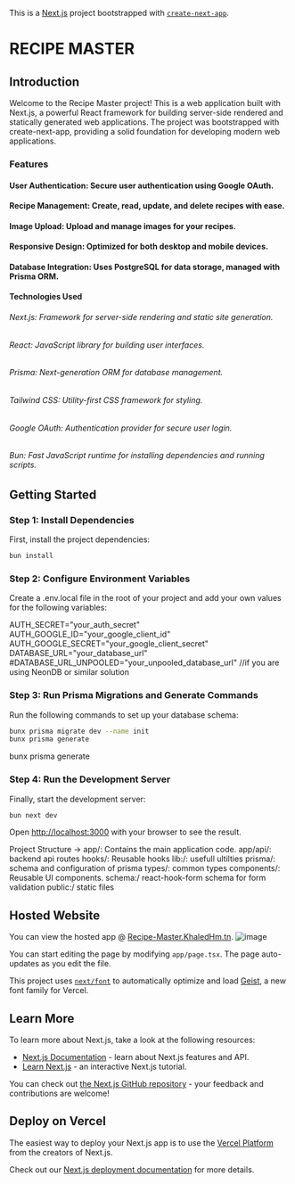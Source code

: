 This is a [Next.js](https://nextjs.org) project bootstrapped with [`create-next-app`](https://nextjs.org/docs/app/api-reference/cli/create-next-app).

# RECIPE MASTER

## Introduction
Welcome to the Recipe Master project! This is a web application built with Next.js, a powerful React framework for building server-side rendered and statically generated web applications. The project was bootstrapped with create-next-app, providing a solid foundation for developing modern web applications.

### Features
#### User Authentication: Secure user authentication using Google OAuth.
#### Recipe Management: Create, read, update, and delete recipes with ease.
#### Image Upload: Upload and manage images for your recipes.
#### Responsive Design: Optimized for both desktop and mobile devices.
#### Database Integration: Uses PostgreSQL for data storage, managed with Prisma ORM.
#### Technologies Used
###### Next.js: Framework for server-side rendering and static site generation.
###### React: JavaScript library for building user interfaces.
###### Prisma: Next-generation ORM for database management.
###### Tailwind CSS: Utility-first CSS framework for styling.
###### Google OAuth: Authentication provider for secure user login.
###### Bun: Fast JavaScript runtime for installing dependencies and running scripts.

## Getting Started

### Step 1: Install Dependencies

First, install the project dependencies:

```bash
bun install
```

### Step 2: Configure Environment Variables

Create a .env.local file in the root of your project and add your own values for the following variables:

AUTH_SECRET="your_auth_secret"
AUTH_GOOGLE_ID="your_google_client_id"
AUTH_GOOGLE_SECRET="your_google_client_secret"
DATABASE_URL="your_database_url"
#DATABASE_URL_UNPOOLED="your_unpooled_database_url" //if you are using NeonDB or similar solution

### Step 3: Run Prisma Migrations and Generate Commands

Run the following commands to set up your database schema:


```bash
bunx prisma migrate dev --name init
bunx prisma generate
```

bunx prisma generate

### Step 4: Run the Development Server

Finally, start the development server:


```bash
bun next dev
```


Open [http://localhost:3000](http://localhost:3000) with your browser to see the result.

Project Structure ->
app/: Contains the main application code.
app/api/: backend api routes
hooks/: Reusable hooks
lib:/: usefull ultilties
prisma/: schema and configuration of prisma
types/: common types
components/: Reusable UI components.
schema:/ react-hook-form schema for form validation
public:/ static files

## Hosted Website

You can view the hosted app @ [Recipe-Master.KhaledHm.tn](https://recipe-master.khaledhm.tn).
![image](https://github.com/user-attachments/assets/7317ef8c-1b5c-4333-a111-30dd238da352)

You can start editing the page by modifying `app/page.tsx`. The page auto-updates as you edit the file.

This project uses [`next/font`](https://nextjs.org/docs/app/building-your-application/optimizing/fonts) to automatically optimize and load [Geist](https://vercel.com/font), a new font family for Vercel.

## Learn More

To learn more about Next.js, take a look at the following resources:

- [Next.js Documentation](https://nextjs.org/docs) - learn about Next.js features and API.
- [Learn Next.js](https://nextjs.org/learn) - an interactive Next.js tutorial.

You can check out [the Next.js GitHub repository](https://github.com/vercel/next.js) - your feedback and contributions are welcome!

## Deploy on Vercel

The easiest way to deploy your Next.js app is to use the [Vercel Platform](https://vercel.com/new?utm_medium=default-template&filter=next.js&utm_source=create-next-app&utm_campaign=create-next-app-readme) from the creators of Next.js.

Check out our [Next.js deployment documentation](https://nextjs.org/docs/app/building-your-application/deploying) for more details.
